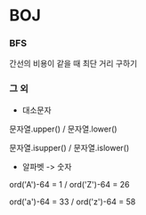 # BOJ


### BFS
간선의 비용이 같을 때 최단 거리 구하기


### 그 외
- 대소문자

문자열.upper() / 문자열.lower()

문자열.isupper() / 문자열.islower()


- 알파벳 -> 숫자

ord('A')-64 = 1 / ord('Z')-64 = 26

ord('a')-64 = 33 / ord('z')-64 = 58
